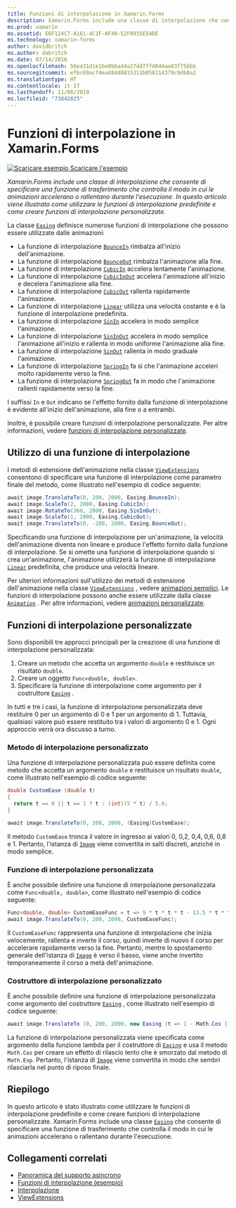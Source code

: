 ```yaml
---
title: Funzioni di interpolazione in Xamarin.Forms
description: Xamarin.Forms include una classe di interpolazione che consente di specificare una funzione di trasferimento che controlla il modo in cui le animazioni accelerano o rallentano durante l'esecuzione. In questo articolo viene illustrato come utilizzare le funzioni di interpolazione predefinite e come creare funzioni di interpolazione personalizzate.
ms.prod: xamarin
ms.assetid: E6F124C7-A161-4C1F-AF40-52F0935E54DE
ms.technology: xamarin-forms
author: davidbritch
ms.author: dabritch
ms.date: 07/14/2016
ms.openlocfilehash: 56ea31d1e1be8bbad4a27dd7ffd844aa03f75bbb
ms.sourcegitcommit: efbc69acf4ea484d8815311b058114379c9db8a2
ms.translationtype: HT
ms.contentlocale: it-IT
ms.lasthandoff: 11/08/2019
ms.locfileid: "73842825"
---
```

# <a name="easing-functions-in-xamarinforms"></a>Funzioni di interpolazione in Xamarin.Forms

[![Scaricare esempio](~/media/shared/download.png) Scaricare l'esempio](https://docs.microsoft.com/samples/xamarin/xamarin-forms-samples/userinterface-animation-easing)

_Xamarin.Forms include una classe di interpolazione che consente di specificare una funzione di trasferimento che controlla il modo in cui le animazioni accelerano o rallentano durante l'esecuzione. In questo articolo viene illustrato come utilizzare le funzioni di interpolazione predefinite e come creare funzioni di interpolazione personalizzate._

La classe [`Easing`](xref:Xamarin.Forms.Easing) definisce numerose funzioni di interpolazione che possono essere utilizzate dalle animazioni:

- La funzione di interpolazione [`BounceIn`](xref:Xamarin.Forms.Easing.BounceIn) rimbalza all'inizio dell'animazione.
- La funzione di interpolazione [`BounceOut`](xref:Xamarin.Forms.Easing.BounceOut) rimbalza l'animazione alla fine.
- La funzione di interpolazione [`CubicIn`](xref:Xamarin.Forms.Easing.CubicIn) accelera lentamente l'animazione.
- La funzione di interpolazione [`CubicInOut`](xref:Xamarin.Forms.Easing.CubicInOut) accelera l'animazione all'inizio e decelera l'animazione alla fine.
- La funzione di interpolazione [`CubicOut`](xref:Xamarin.Forms.Easing.CubicOut) rallenta rapidamente l'animazione.
- La funzione di interpolazione [`Linear`](xref:Xamarin.Forms.Easing.Linear) utilizza una velocità costante e è la funzione di interpolazione predefinita.
- La funzione di interpolazione [`SinIn`](xref:Xamarin.Forms.Easing.SinIn) accelera in modo semplice l'animazione.
- La funzione di interpolazione [`SinInOut`](xref:Xamarin.Forms.Easing.SinInOut) accelera in modo semplice l'animazione all'inizio e rallenta in modo uniforme l'animazione alla fine.
- La funzione di interpolazione [`SinOut`](xref:Xamarin.Forms.Easing.SinOut) rallenta in modo graduale l'animazione.
- La funzione di interpolazione [`SpringIn`](xref:Xamarin.Forms.Easing.SpringIn) fa sì che l'animazione acceleri molto rapidamente verso la fine.
- La funzione di interpolazione [`SpringOut`](xref:Xamarin.Forms.Easing.SpringOut) fa in modo che l'animazione rallenti rapidamente verso la fine.

I suffissi `In` e `Out` indicano se l'effetto fornito dalla funzione di interpolazione è evidente all'inizio dell'animazione, alla fine o a entrambi.

Inoltre, è possibile creare funzioni di interpolazione personalizzate. Per altre informazioni, vedere [funzioni di interpolazione personalizzate](#customeasing).

## <a name="consuming-an-easing-function"></a>Utilizzo di una funzione di interpolazione

I metodi di estensione dell'animazione nella classe [`ViewExtensions`](xref:Xamarin.Forms.ViewExtensions) consentono di specificare una funzione di interpolazione come parametro finale del metodo, come illustrato nell'esempio di codice seguente:

```csharp
await image.TranslateTo(0, 200, 2000, Easing.BounceIn);
await image.ScaleTo(2, 2000, Easing.CubicIn);
await image.RotateTo(360, 2000, Easing.SinInOut);
await image.ScaleTo(1, 2000, Easing.CubicOut);
await image.TranslateTo(0, -200, 2000, Easing.BounceOut);
```

Specificando una funzione di interpolazione per un'animazione, la velocità dell'animazione diventa non lineare e produce l'effetto fornito dalla funzione di interpolazione. Se si omette una funzione di interpolazione quando si crea un'animazione, l'animazione utilizzerà la funzione di interpolazione [`Linear`](xref:Xamarin.Forms.Easing.Linear) predefinita, che produce una velocità lineare.

Per ulteriori informazioni sull'utilizzo dei metodi di estensione dell'animazione nella classe [`ViewExtensions`](xref:Xamarin.Forms.ViewExtensions) , vedere [animazioni semplici](~/xamarin-forms/user-interface/animation/simple.md). Le funzioni di interpolazione possono anche essere utilizzate dalla classe [`Animation`](xref:Xamarin.Forms.Animation) . Per altre informazioni, vedere [animazioni personalizzate](~/xamarin-forms/user-interface/animation/custom.md).

<a name="customeasing" />

## <a name="custom-easing-functions"></a>Funzioni di interpolazione personalizzate

Sono disponibili tre approcci principali per la creazione di una funzione di interpolazione personalizzata:

1. Creare un metodo che accetta un argomento `double` e restituisce un risultato `double`.
1. Creare un oggetto `Func<double, double>`.
1. Specificare la funzione di interpolazione come argomento per il costruttore [`Easing`](xref:Xamarin.Forms.Easing) .

In tutti e tre i casi, la funzione di interpolazione personalizzata deve restituire 0 per un argomento di 0 e 1 per un argomento di 1. Tuttavia, qualsiasi valore può essere restituito tra i valori di argomento 0 e 1. Ogni approccio verrà ora discusso a turno.

### <a name="custom-easing-method"></a>Metodo di interpolazione personalizzato

Una funzione di interpolazione personalizzata può essere definita come metodo che accetta un argomento `double` e restituisce un risultato `double`, come illustrato nell'esempio di codice seguente:

```csharp
double CustomEase (double t)
{
  return t == 0 || t == 1 ? t : (int)(5 * t) / 5.0;
}

await image.TranslateTo(0, 200, 2000, (Easing)CustomEase);
```

Il metodo `CustomEase` tronca il valore in ingresso ai valori 0, 0,2, 0,4, 0,6, 0,8 e 1. Pertanto, l'istanza di [`Image`](xref:Xamarin.Forms.Image) viene convertita in salti discreti, anziché in modo semplice.

### <a name="custom-easing-func"></a>Funzione di interpolazione personalizzata

È anche possibile definire una funzione di interpolazione personalizzata come `Func<double, double>`, come illustrato nell'esempio di codice seguente:

```csharp
Func<double, double> CustomEaseFunc = t => 9 * t * t * t - 13.5 * t * t + 5.5 * t;
await image.TranslateTo(0, 200, 2000, CustomEaseFunc);
```

Il `CustomEaseFunc` rappresenta una funzione di interpolazione che inizia velocemente, rallenta e inverte il corso, quindi inverte di nuovo il corso per accelerare rapidamente verso la fine. Pertanto, mentre lo spostamento generale dell'istanza di [`Image`](xref:Xamarin.Forms.Image) è verso il basso, viene anche invertito temporaneamente il corso a metà dell'animazione.

### <a name="custom-easing-constructor"></a>Costruttore di interpolazione personalizzato

È anche possibile definire una funzione di interpolazione personalizzata come argomento del costruttore [`Easing`](xref:Xamarin.Forms.Easing) , come illustrato nell'esempio di codice seguente:

```csharp
await image.TranslateTo (0, 200, 2000, new Easing (t => 1 - Math.Cos (10 * Math.PI * t) * Math.Exp (-5 * t)));
```

La funzione di interpolazione personalizzata viene specificata come argomento della funzione lambda per il costruttore di [`Easing`](xref:Xamarin.Forms.Easing) e usa il metodo `Math.Cos` per creare un effetto di rilascio lento che è smorzato dal metodo di `Math.Exp`. Pertanto, l'istanza di [`Image`](xref:Xamarin.Forms.Image) viene convertita in modo che sembri rilasciarla nel punto di riposo finale.

## <a name="summary"></a>Riepilogo

In questo articolo è stato illustrato come utilizzare le funzioni di interpolazione predefinite e come creare funzioni di interpolazione personalizzate. Xamarin.Forms include una classe [`Easing`](xref:Xamarin.Forms.Easing) che consente di specificare una funzione di trasferimento che controlla il modo in cui le animazioni accelerano o rallentano durante l'esecuzione.

## <a name="related-links"></a>Collegamenti correlati

- [Panoramica del supporto asincrono](~/cross-platform/platform/async.md)
- [Funzioni di interpolazione (esempio)](https://docs.microsoft.com/samples/xamarin/xamarin-forms-samples/userinterface-animation-easing)
- [Interpolazione](xref:Xamarin.Forms.Easing)
- [ViewExtensions](xref:Xamarin.Forms.ViewExtensions)
